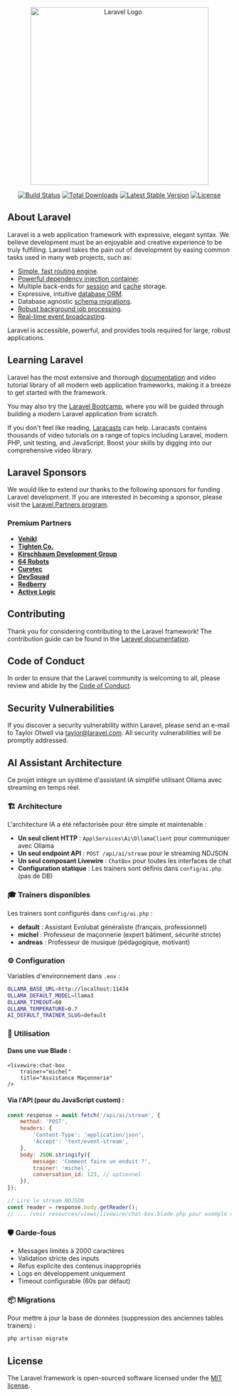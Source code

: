 <p align="center"><a href="https://laravel.com" target="_blank"><img src="https://raw.githubusercontent.com/laravel/art/master/logo-lockup/5%20SVG/2%20CMYK/1%20Full%20Color/laravel-logolockup-cmyk-red.svg" width="400" alt="Laravel Logo"></a></p>

<p align="center">
<a href="https://github.com/laravel/framework/actions"><img src="https://github.com/laravel/framework/workflows/tests/badge.svg" alt="Build Status"></a>
<a href="https://packagist.org/packages/laravel/framework"><img src="https://img.shields.io/packagist/dt/laravel/framework" alt="Total Downloads"></a>
<a href="https://packagist.org/packages/laravel/framework"><img src="https://img.shields.io/packagist/v/laravel/framework" alt="Latest Stable Version"></a>
<a href="https://packagist.org/packages/laravel/framework"><img src="https://img.shields.io/packagist/l/laravel/framework" alt="License"></a>
</p>

## About Laravel

Laravel is a web application framework with expressive, elegant syntax. We believe development must be an enjoyable and creative experience to be truly fulfilling. Laravel takes the pain out of development by easing common tasks used in many web projects, such as:

- [Simple, fast routing engine](https://laravel.com/docs/routing).
- [Powerful dependency injection container](https://laravel.com/docs/container).
- Multiple back-ends for [session](https://laravel.com/docs/session) and [cache](https://laravel.com/docs/cache) storage.
- Expressive, intuitive [database ORM](https://laravel.com/docs/eloquent).
- Database agnostic [schema migrations](https://laravel.com/docs/migrations).
- [Robust background job processing](https://laravel.com/docs/queues).
- [Real-time event broadcasting](https://laravel.com/docs/broadcasting).

Laravel is accessible, powerful, and provides tools required for large, robust applications.

## Learning Laravel

Laravel has the most extensive and thorough [documentation](https://laravel.com/docs) and video tutorial library of all modern web application frameworks, making it a breeze to get started with the framework.

You may also try the [Laravel Bootcamp](https://bootcamp.laravel.com), where you will be guided through building a modern Laravel application from scratch.

If you don't feel like reading, [Laracasts](https://laracasts.com) can help. Laracasts contains thousands of video tutorials on a range of topics including Laravel, modern PHP, unit testing, and JavaScript. Boost your skills by digging into our comprehensive video library.

## Laravel Sponsors

We would like to extend our thanks to the following sponsors for funding Laravel development. If you are interested in becoming a sponsor, please visit the [Laravel Partners program](https://partners.laravel.com).

### Premium Partners

- **[Vehikl](https://vehikl.com)**
- **[Tighten Co.](https://tighten.co)**
- **[Kirschbaum Development Group](https://kirschbaumdevelopment.com)**
- **[64 Robots](https://64robots.com)**
- **[Curotec](https://www.curotec.com/services/technologies/laravel)**
- **[DevSquad](https://devsquad.com/hire-laravel-developers)**
- **[Redberry](https://redberry.international/laravel-development)**
- **[Active Logic](https://activelogic.com)**

## Contributing

Thank you for considering contributing to the Laravel framework! The contribution guide can be found in the [Laravel documentation](https://laravel.com/docs/contributions).

## Code of Conduct

In order to ensure that the Laravel community is welcoming to all, please review and abide by the [Code of Conduct](https://laravel.com/docs/contributions#code-of-conduct).

## Security Vulnerabilities

If you discover a security vulnerability within Laravel, please send an e-mail to Taylor Otwell via [taylor@laravel.com](mailto:taylor@laravel.com). All security vulnerabilities will be promptly addressed.

## AI Assistant Architecture

Ce projet intègre un système d'assistant IA simplifié utilisant Ollama avec streaming en temps réel.

### 🏗️ Architecture

L'architecture IA a été refactorisée pour être simple et maintenable :

- **Un seul client HTTP** : `App\Services\Ai\OllamaClient` pour communiquer avec Ollama
- **Un seul endpoint API** : `POST /api/ai/stream` pour le streaming NDJSON
- **Un seul composant Livewire** : `ChatBox` pour toutes les interfaces de chat
- **Configuration statique** : Les trainers sont définis dans `config/ai.php` (pas de DB)

### 🎓 Trainers disponibles

Les trainers sont configurés dans `config/ai.php` :

- **default** : Assistant Evolubat généraliste (français, professionnel)
- **michel** : Professeur de maçonnerie (expert bâtiment, sécurité stricte)
- **andreas** : Professeur de musique (pédagogique, motivant)

### ⚙️ Configuration

Variables d'environnement dans `.env` :

```bash
OLLAMA_BASE_URL=http://localhost:11434
OLLAMA_DEFAULT_MODEL=llama3
OLLAMA_TIMEOUT=60
OLLAMA_TEMPERATURE=0.7
AI_DEFAULT_TRAINER_SLUG=default
```

### 🚀 Utilisation

#### Dans une vue Blade :

```blade
<livewire:chat-box 
    trainer="michel" 
    title="Assistance Maçonnerie" 
/>
```

#### Via l'API (pour du JavaScript custom) :

```javascript
const response = await fetch('/api/ai/stream', {
    method: 'POST',
    headers: {
        'Content-Type': 'application/json',
        'Accept': 'text/event-stream',
    },
    body: JSON.stringify({
        message: 'Comment faire un enduit ?',
        trainer: 'michel',
        conversation_id: 123, // optionnel
    }),
});

// Lire le stream NDJSON
const reader = response.body.getReader();
// ... (voir resources/views/livewire/chat-box.blade.php pour exemple complet)
```

### 🛡️ Garde-fous

- Messages limités à 2000 caractères
- Validation stricte des inputs
- Refus explicite des contenus inappropriés
- Logs en développement uniquement
- Timeout configurable (60s par défaut)

### 📦 Migrations

Pour mettre à jour la base de données (suppression des anciennes tables trainers) :

```bash
php artisan migrate
```

## License

The Laravel framework is open-sourced software licensed under the [MIT license](https://opensource.org/licenses/MIT).
